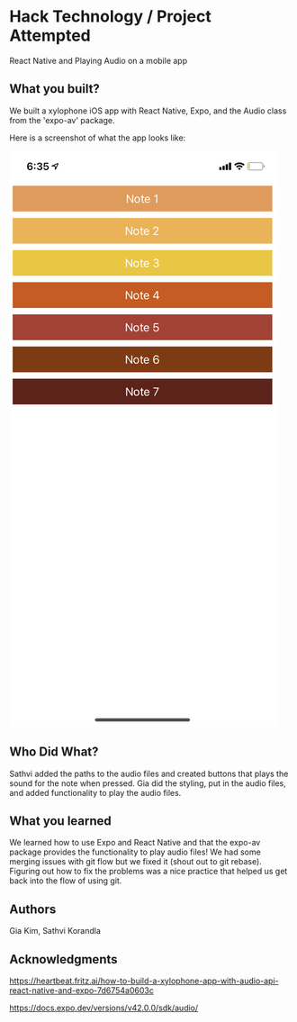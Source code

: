 # Hack Technology / Project Attempted

React Native and Playing Audio on a mobile app

## What you built? 

We built a xylophone iOS app with React Native, Expo, and the Audio class from the 'expo-av' package.

Here is a screenshot of what the app looks like:

![](screenshot.PNG)

## Who Did What?

Sathvi added the paths to the audio files and created buttons that plays the sound for the note when pressed.
Gia did the styling, put in the audio files, and added functionality to play the audio files.

## What you learned

We learned how to use Expo and React Native and that the expo-av package provides the functionality to play audio files! We had some merging issues with git flow but we fixed it (shout out to git rebase). Figuring out how to fix the problems was a nice practice that helped us get back into the flow of using git.

## Authors

Gia Kim, Sathvi Korandla

## Acknowledgments

https://heartbeat.fritz.ai/how-to-build-a-xylophone-app-with-audio-api-react-native-and-expo-7d6754a0603c

https://docs.expo.dev/versions/v42.0.0/sdk/audio/